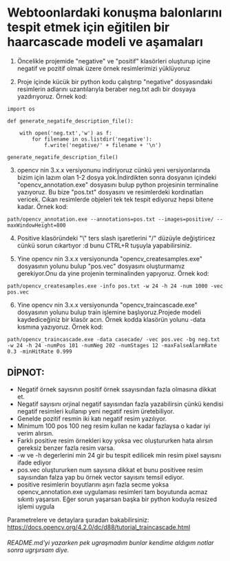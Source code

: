 # Webtoonlardaki konuşma balonlarını tespit etmek için eğitilen bir haarcascade modeli ve aşamaları

1) Öncelikle projemide "negative" ve "positif" klasörleri oluşturup içine negatif ve pozitif olmak üzere örnek resimlerimizi yüklüyoruz

2) Proje içinde kücük bir python kodu çalıştırıp "negative" dosyasındaki resimlerin adlarını uzantılarıyla beraber neg.txt adlı bir dosyaya yazdırıyoruz. Örnek kod:
```
import os

def generate_negatife_description_file():

    with open('neg.txt','w') as f:
        for filename in os.listdir('negative'):
            f.write('negative/' + filename + '\n')

generate_negatife_description_file()
```
3) opencv nin 3.x.x versiyonunu indiriyoruz cünkü yeni versiyonlarında bizim için lazım olan 1-2 dosya yok.İndirdikten sonra dosyanın içindeki "opencv_annotation.exe" dosyasını bulup python projesinin terminaline yazıyoruz. Bu bize "pos.txt" dosyasını ve resimlerdeki kordinatları vericek. Cıkan resimlerde objeleri tek tek tespit ediyoruz hepsi bitene kadar. Örnek kod:
```
path/opencv_annotation.exe --annotations=pos.txt --images=positive/ --maxWindowHeight=800
``` 
4) Positive klasöründeki "\\" ters slash işaretlerini "/" düzüyle değiştiricez cünkü sorun cıkartıyor :d bunu CTRL+R tuşuyla yapabilirsiniz.

5) Yine opencv nin 3.x.x versiyonunda "opencv_createsamples.exe" dosyasının yolunu bulup "pos.vec" dosyasını oluşturmamız gerekiyor.Onu da yine projenin terminalinden yapıyoruz. Örnek kod:
```
path/opencv_createsamples.exe -info pos.txt -w 24 -h 24 -num 1000 -vec pos.vec
```
6) Yine opencv nin 3.x.x versiyonunda "opencv_traincascade.exe" dosyasının yolunu bulup train işlemine başlıyoruz.Projede modeli kaydediceğiniz bir klasör acın. Örnek kodda klasörün yolunu -data kısmına yazıyoruz. Örnek kod:
```
path/opencv_traincascade.exe -data casecade/ -vec pos.vec -bg neg.txt -w 24 -h 24 -numPos 101 -numNeg 202 -numStages 12 -maxFalseAlarmRate 0.3 -minHitRate 0.999
```
## DİPNOT: 
- Negatif örnek sayısının positif örnek ssayısından fazla olmasına dikkat et.
- Negatif sayısını orjinal negatif sayısından fazla yazabilirsin çünkü kendisi negatif resimleri kullanıp yeni negatif resim üretebiliyor.
- Genelde pozitif resmin iki katı negatif resim yazılıyor.
- Minimum 100 pos 100 neg resim kullan ne kadar fazlaysa o kadar iyi verim alırsın.
- Farklı positive resim örnekleri koy yoksa vec oluştururken hata alırsın gereksiz benzer fazla resim varsa.
- -w ve -h degerlerini min 24 gir bu tespit edilicek min resim pixel sayısını ifade ediyor
- pos.vec oluştururken num sayısına dikkat et bunu positivee resim sayısından falza yap bu örnek vector sayısını temsil ediyor.
- positive resimlerin boyutlarını aşırı fazla secme yoksa opencv_annotation.exe uygulaması resimleri tam boyutunda acmaz sıkıntı yaşarsın. Eğer sorun yaşarsan başka bir python koduyla resized işlemi uygula

Parametrelere ve detaylara şuradan bakabilirsiniz: https://docs.opencv.org/4.2.0/dc/d88/tutorial_traincascade.html

###### README.md'yi yazarken pek ugraşmadım bunlar kendime aldıgım notlar sonra ugrşırsam diye.


